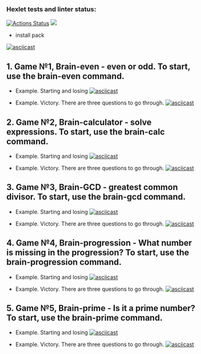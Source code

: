 ### Hexlet tests and linter status:
[![Actions Status](https://github.com/MrNovan/frontend-project-44/workflows/hexlet-check/badge.svg)](https://github.com/MrNovan/frontend-project-44/actions)
<a href="https://codeclimate.com/github/MrNovan/frontend-project-44/maintainability"><img src="https://api.codeclimate.com/v1/badges/81a6985cc9d15a113fe0/maintainability" /></a>


- install pack

[![asciicast](https://asciinema.org/a/zShuH4CGINWR2X31SufuKAXee.svg)](https://asciinema.org/a/zShuH4CGINWR2X31SufuKAXee)

## 1. Game №1, Brain-even - even or odd. To start, use the brain-even command.

- Example. Starting and losing
[![asciicast](https://asciinema.org/a/S8BNrCnkB8AqTqv5UYJlERc0Q.svg)](https://asciinema.org/a/S8BNrCnkB8AqTqv5UYJlERc0Q)

- Example. Victory. There are three questions to go through.
[![asciicast](https://asciinema.org/a/u0ZmeflULjd4Y6cmHS8GR1sj9.svg)](https://asciinema.org/a/u0ZmeflULjd4Y6cmHS8GR1sj9)

## 2. Game №2, Brain-calculator - solve expressions. To start, use the brain-calc command.

- Example. Starting and losing
[![asciicast](https://asciinema.org/a/XSCZS1O9BiWDOebRHRUIr113i.svg)](https://asciinema.org/a/XSCZS1O9BiWDOebRHRUIr113i)

- Example. Victory. There are three questions to go through.
[![asciicast](https://asciinema.org/a/NvIJK4x68vrMLCB47C6XrujM6.svg)](https://asciinema.org/a/NvIJK4x68vrMLCB47C6XrujM6)

## 3. Game №3, Brain-GCD - greatest common divisor. To start, use the brain-gcd command.

- Example. Starting and losing
[![asciicast](https://asciinema.org/a/KU4owkEHcmn0LAEJWc2pt324e.svg)](https://asciinema.org/a/KU4owkEHcmn0LAEJWc2pt324e)

- Example. Victory. There are three questions to go through.
[![asciicast](https://asciinema.org/a/T9QUWxirwGI8HNbq68g4YYu66.svg)](https://asciinema.org/a/T9QUWxirwGI8HNbq68g4YYu66)

## 4. Game №4, Brain-progression - What number is missing in the progression? To start, use the brain-progression command.

- Example. Starting and losing
[![asciicast](https://asciinema.org/a/LsdimfQHrGXUc8HhBsAXEJcV0.svg)](https://asciinema.org/a/LsdimfQHrGXUc8HhBsAXEJcV0)

- Example. Victory. There are three questions to go through.
[![asciicast](https://asciinema.org/a/daXf0E7P1wGxzpO9M9T91oSnI.svg)](https://asciinema.org/a/daXf0E7P1wGxzpO9M9T91oSnI)

## 5. Game №5, Brain-prime - Is it a prime number? To start, use the brain-prime command.

- Example. Starting and losing
[![asciicast](https://asciinema.org/a/zadcNxGqyPtybaa2rU9iPrpzC.svg)](https://asciinema.org/a/zadcNxGqyPtybaa2rU9iPrpzC)

- Example. Victory. There are three questions to go through.
[![asciicast](https://asciinema.org/a/wXg3NLgpNvaClTepKJ0cLVySm.svg)](https://asciinema.org/a/wXg3NLgpNvaClTepKJ0cLVySm)


